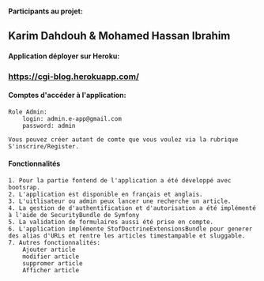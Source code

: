 #### Participants au projet:
 ## Karim Dahdouh & Mohamed Hassan Ibrahim
 

#### Application déployer sur Heroku: 
 ### https://cgi-blog.herokuapp.com/

#### Comptes d'accéder à l'application:
	Role Admin:
		login: admin.e-app@gmail.com
		password: admin
		
	Vous pouvez créer autant de comte que vous voulez via la rubrique S'inscrire/Register.

#### Fonctionnalités
	1. Pour la partie fontend de l'application a été développé avec bootsrap.
	2. L'application est disponible en français et anglais.
	3. L'uitlisateur ou admin peux lancer une recherche un article.
	4. La gestion de d'authentification et d'autorisation a été implémenté à l'aide de SecurityBundle de Symfony
	5. La validation de formulaires aussi été prise en compte.
	6. L'application implémente StofDoctrineExtensionsBundle pour generer des alias d'URLs et rentre les articles timestampable et sluggable.
	7. Autres fonctionnalités:
		Ajouter article
		modifier article
		suppromer article
		Afficher article 
	

	
	
